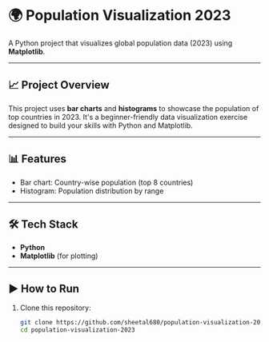 # 🌍 Population Visualization 2023

A Python project that visualizes global population data (2023) using **Matplotlib**.

---

## 📈 Project Overview

This project uses **bar charts** and **histograms** to showcase the population of top countries in 2023. It's a beginner-friendly data visualization exercise designed to build your skills with Python and Matplotlib.

---

## 📊 Features

- Bar chart: Country-wise population (top 8 countries)
- Histogram: Population distribution by range

---

## 🛠️ Tech Stack

- **Python**
- **Matplotlib** (for plotting)

---

## ▶️ How to Run

1. Clone this repository:
   ```bash
   git clone https://github.com/sheetal680/population-visualization-2023.git
   cd population-visualization-2023
